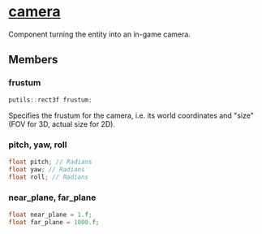 # [camera](camera.hpp)

Component turning the entity into an in-game camera.

## Members

### frustum

```cpp
putils::rect3f frustum;
```

Specifies the frustum for the camera, i.e. its world coordinates and "size" (FOV for 3D, actual size for 2D).

### pitch, yaw, roll

```cpp
float pitch; // Radians
float yaw; // Radians
float roll; // Radians
```

### near_plane, far_plane

```cpp
float near_plane = 1.f;
float far_plane = 1000.f;
```